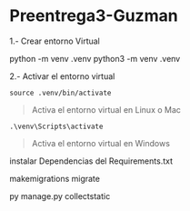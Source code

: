 # Preentrega3-Guzman

1.- Crear entorno Virtual

python -m venv .venv
python3 -m venv .venv

2.- Activar el entorno virtual

`source .venv/bin/activate`
> Activa el entorno virtual en Linux o Mac

`.\venv\Scripts\activate`
> Activa el entorno virtual en Windows

instalar Dependencias del Requirements.txt

makemigrations
migrate


py manage.py collectstatic